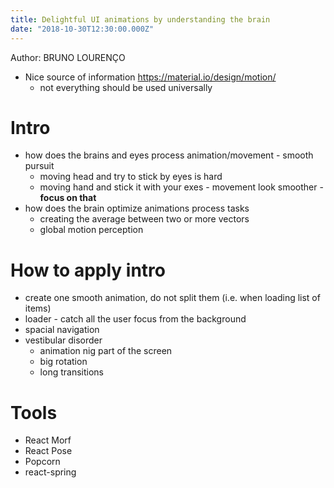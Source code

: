 ```yaml
---
title: Delightful UI animations by understanding the brain
date: "2018-10-30T12:30:00.000Z"
---
```


Author: BRUNO LOURENÇO

* Nice source of information https://material.io/design/motion/
    * not everything should be used universally 


# Intro
* how does the brains and eyes process animation/movement - smooth pursuit
    * moving head and try to stick by eyes is hard
    * moving hand and stick it with your exes - movement look smoother - **focus on that**
* how does the brain optimize animations process tasks
    * creating the average between two or more vectors 
    * global motion perception

# How to apply intro
* create one smooth animation, do not split them (i.e. when loading list of items)
* loader - catch all the user focus from the background
* spacial navigation
* vestibular disorder
    * animation nig part of the screen
    * big rotation
    * long transitions

# Tools
* React Morf
* React Pose
* Popcorn
* react-spring

